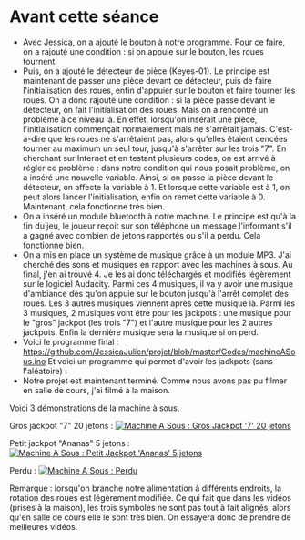 # Avant cette séance

* Avec Jessica, on a ajouté le bouton à notre programme. Pour ce faire, on a rajouté une condition : si on appuie sur le bouton, les roues tournent.
* Puis, on a ajouté le détecteur de pièce (Keyes-01). Le principe est maintenant de passer une pièce devant ce détecteur, puis de faire l'initialisation des roues, enfin d'appuier sur le bouton et faire tourner les roues. On a donc rajouté une condition : si la pièce passe devant le détecteur, on fait l'initialisation des roues. Mais on a rencontré un problème à ce niveau là. En effet, lorsqu'on insérait une pièce, l'initialisation commençait normalement mais ne s'arrêtait jamais. C'est-à-dire que les roues ne s'arrêtaient pas, alors qu'elles étaient cencées tourner au maximum un seul tour, jusqu'à s'arrêter sur les trois "7". En cherchant sur Internet et en testant plusieurs codes, on est arrivé à régler ce problème : dans notre condition qui nous posait problème, on a inséré une nouvelle variable. Ainsi, si on passe la pièce devant le détecteur, on affecte la variable à 1. Et lorsque cette variable est à 1, on peut alors lancer l'initialisation, enfin on remet cette variable à 0. Maintenant, cela fonctionne très bien.
* On a inséré un module bluetooth à notre machine. Le principe est qu'à la fin du jeu, le joueur reçoit sur son téléphone un message l'informant s'il a gagné avec combien de jetons rapportés ou s'il a perdu. Cela fonctionne bien.
* On a mis en place un système de musique grâce à un module MP3. J'ai cherché des sons et musiques en rapport avec les machines à sous. Au final, j'en ai trouvé 4. Je les ai donc téléchargés et modifiés légèrement sur le logiciel Audacity. Parmi ces 4 musiques, il va y avoir une musique d'ambiance dès qu'on appuie sur le bouton jusqu'à l'arrêt complet des roues. Les 3 autres musiques viennent après cette musique là. Parmi les 3 musiques, 2 musiques vont être pour les jackpots : une musique pour le "gros" jackpot (les trois "7") et l'autre musique pour les 2 autres jackpots. Enfin la dernière musique sera la musique si on perd.
* Voici le programme final : https://github.com/JessicaJulien/projet/blob/master/Codes/machineASous.ino
Et voici un programme qui permet d'avoir les jackpots (sans l'aléatoire) : 
* Notre projet est maintenant terminé. Comme nous avons pas pu filmer en salle de cours, j'ai filmé à la maison. 

Voici 3 démonstrations de la machine à sous.

Gros jackpot "7" 20 jetons :
<a href="https://www.youtube.com/watch?v=zs_Bld9j-1k"><img src="https://i.ytimg.com/vi/zs_Bld9j-1k/hqdefault.jpg?sqp=-oaymwEZCNACELwBSFXyq4qpAwsIARUAAIhCGAFwAQ==&rs=AOn4CLCEb7iJUCY4vYwbLXwqyYH7ACF8-Q" alt="Machine A Sous : Gros Jackpot '7' 20 jetons" /></a>

Petit jackpot "Ananas" 5 jetons :
<a href="https://www.youtube.com/watch?v=7xNCxAcZ2dk"><img src="https://i.ytimg.com/vi/7xNCxAcZ2dk/hqdefault.jpg?sqp=-oaymwEZCNACELwBSFXyq4qpAwsIARUAAIhCGAFwAQ==&rs=AOn4CLC3NS1GV-7MRW_xBcIsBhpkb49KEQ" alt="Machine A Sous : Petit Jackpot 'Ananas' 5 jetons" /></a>

Perdu :
<a href="https://www.youtube.com/watch?v=_GDTUbmNEMA"><img src="https://i.ytimg.com/vi/_GDTUbmNEMA/hqdefault.jpg?sqp=-oaymwEZCNACELwBSFXyq4qpAwsIARUAAIhCGAFwAQ==&rs=AOn4CLCzSxXnc7YxHgYzMrMEwwQ_8lseIA" alt="Machine A Sous : Perdu" /></a>

Remarque : lorsqu'on branche notre alimentation à différents endroits, la rotation des roues est légèrement modifiée. Ce qui fait que dans les vidéos (prises à la maison), les trois symboles ne sont pas tout à fait alignés, alors qu'en salle de cours elle le sont très bien. On essayera donc de prendre de meilleures vidéos.
